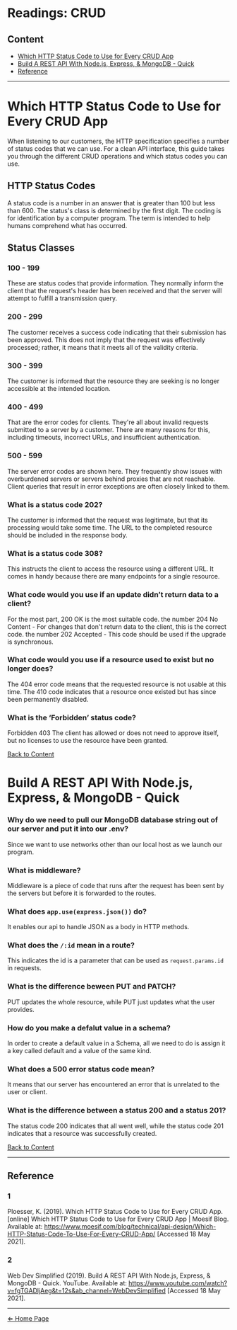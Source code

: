 # Readings: CRUD

## Content

- [Which HTTP Status Code to Use for Every CRUD App](#which-http-status-code-to-use-for-every-crud-app)
- [Build A REST API With Node.js, Express, & MongoDB - Quick](#build-a-rest-api-with-nodejs-express--mongodb---quick)
- [Reference](#reference)

***

# Which HTTP Status Code to Use for Every CRUD App

When listening to our customers, the HTTP specification specifies a number of status codes that we can use. For a clean API interface, this guide takes you through the different CRUD operations and which status codes you can use.

## HTTP Status Codes

A status code is a number in an answer that is greater than 100 but less than 600. The status's class is determined by the first digit. The coding is for identification by a computer program. The term is intended to help humans comprehend what has occurred.

## Status Classes

### 100 - 199

These are status codes that provide information. They normally inform the client that the request's header has been received and that the server will attempt to fulfill a transmission query.

### 200 - 299

The customer receives a success code indicating that their submission has been approved. This does not imply that the request was effectively processed; rather, it means that it meets all of the validity criteria.

### 300 - 399

The customer is informed that the resource they are seeking is no longer accessible at the intended location.

### 400 - 499

That are the error codes for clients. They're all about invalid requests submitted to a server by a customer. There are many reasons for this, including timeouts, incorrect URLs, and insufficient authentication.

### 500 - 599

The server error codes are shown here. They frequently show issues with overburdened servers or servers behind proxies that are not reachable. Client queries that result in error exceptions are often closely linked to them.

### What is a status code 202?

The customer is informed that the request was legitimate, but that its processing would take some time. The URL to the completed resource should be included in the response body.

### What is a status code 308?

This instructs the client to access the resource using a different URL. It comes in handy because there are many endpoints for a single resource.

### What code would you use if an update didn’t return data to a client?

For the most part, 200 OK is the most suitable code. the number 204 No Content - For changes that don't return data to the client, this is the correct code. the number 202 Accepted - This code should be used if the upgrade is synchronous.

### What code would you use if a resource used to exist but no longer does?

The 404 error code means that the requested resource is not usable at this time. The 410 code indicates that a resource once existed but has since been permanently disabled.

### What is the ‘Forbidden’ status code?

Forbidden 403 The client has allowed or does not need to approve itself, but no licenses to use the resource have been granted.

[Back to Content](#content)

# Build A REST API With Node.js, Express, & MongoDB - Quick

### Why do we need to pull our MongoDB database string out of our server and put it into our .env?

Since we want to use networks other than our local host as we launch our program.

### What is middleware?

Middleware is a piece of code that runs after the request has been sent by the servers but before it is forwarded to the routes.

### What does `app.use(express.json())` do?

It enables our api to handle JSON as a body in HTTP methods.

### What does the `/:id` mean in a route?

This indicates the id is a parameter that can be used as `request.params.id` in requests.

### What is the difference beween PUT and PATCH?

PUT updates the whole resource, while PUT just updates what the user provides.

### How do you make a defalut value in a schema?

In order to create a default value in a Schema, all we need to do is assign it a key called default and a value of the same kind.

### What does a 500 error status code mean?

It means that our server has encountered an error that is unrelated to the user or client.

### What is the difference between a status 200 and a status 201?

The status code 200 indicates that all went well, while the status code 201 indicates that a resource was successfully created.

[Back to Content](#content)

***

## Reference

### 1
Ploesser, K. (2019). Which HTTP Status Code to Use for Every CRUD App. [online] Which HTTP Status Code to Use for Every CRUD App | Moesif Blog. Available at: https://www.moesif.com/blog/technical/api-design/Which-HTTP-Status-Code-To-Use-For-Every-CRUD-App/ [Accessed 18 May 2021].

### 2
Web Dev Simplified (2019). Build A REST API With Node.js, Express, & MongoDB - Quick. YouTube. Available at: https://www.youtube.com/watch?v=fgTGADljAeg&t=12s&ab_channel=WebDevSimplified [Accessed 18 May 2021].

***

[⇐ Home Page](../../README.md)
